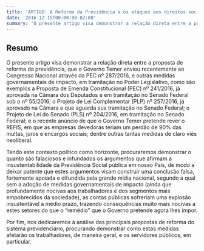 ```yaml
---
title: 'ARTIGO: A Reforma da Previdência e os ataques aos direitos sociais no Brasil​'
date: '2016-12-15T00:00:00-02:00'
summary: 'O presente artigo visa demonstrar a relação direta entre a proposta de reforma da previdência, que o Governo Temer enviou recentemente ao Congresso Nacional através da PEC nº 287/2016, e outras medidas governamentais de impacto, em tramitação no Poder Legislativo, como são exemplos a Proposta de Emenda Constitucional (PEC) nº 241/2016, já aprovada na Câmara dos Deputados e em tramitação no Senado Federal sob o nº 55/2016; o Projeto de Lei Complementar (PLP) nº 257/2016, já aprovado na Câmara e que aguarda sua tramitação no Senado Federal; o Projeto de Lei do Senado (PLS) nº 204/2016, em tramitação no Senado Federal; e o recente anúncio de que o Governo Temer pretende rever o REFIS, em que as empresas devedoras teriam um perdão de 90% das multas, juros e encargos sociais; dentre outras tantas medidas de claro viés neoliberal.'
---
```


## Resumo

O presente artigo visa demonstrar a relação direta entre a proposta de reforma da previdência, que o Governo Temer enviou recentemente ao Congresso Nacional através da PEC nº 287/2016, e outras medidas governamentais de impacto, em tramitação no Poder Legislativo, como são exemplos a Proposta de Emenda Constitucional (PEC) nº 241/2016, já aprovada na Câmara dos Deputados e em tramitação no Senado Federal sob o nº 55/2016; o Projeto de Lei Complementar (PLP) nº 257/2016, já aprovado na Câmara e que aguarda sua tramitação no Senado Federal; o Projeto de Lei do Senado (PLS) nº 204/2016, em tramitação no Senado Federal; e o recente anúncio de que o Governo Temer pretende rever o REFIS, em que as empresas devedoras teriam um perdão de 90% das multas, juros e encargos sociais; dentre outras tantas medidas de claro viés neoliberal.

Tendo este contexto político como horizonte, procuraremos demonstrar o quanto são falaciosos e infundados os argumentos que afirmam a insustentabilidade da Previdência Social pública em nosso País, de modo a deixar patente que estes argumentos visam construir uma conclusão falsa, fortemente apoiada e difundida pela grande mídia nacional, segundo a qual sem a adoção de medidas governamentais de impacto (ainda que profundamente nocivas aos trabalhadores e dos segmentos mais empobrecidos da sociedade), as contas públicas sofreriam uma explosão insustentável a médio prazo, trazendo consequências muito mais nocivas a estes setores do que o “remédio” que o Governo pretende agora lhes impor.

Por fim, nos dedicaremos à análise das principais propostas de reforma do sistema previdenciário, procurando demonstrar como estas medidas afetarão os trabalhadores, de maneira geral, e os servidores públicos, em particular.
